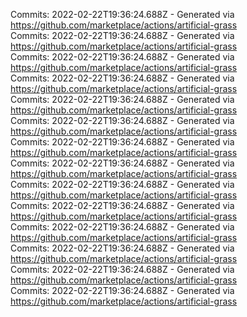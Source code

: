 Commits: 2022-02-22T19:36:24.688Z - Generated via https://github.com/marketplace/actions/artificial-grass
<br>
Commits: 2022-02-22T19:36:24.688Z - Generated via https://github.com/marketplace/actions/artificial-grass
<br>
Commits: 2022-02-22T19:36:24.688Z - Generated via https://github.com/marketplace/actions/artificial-grass
<br>
Commits: 2022-02-22T19:36:24.688Z - Generated via https://github.com/marketplace/actions/artificial-grass
<br>
Commits: 2022-02-22T19:36:24.688Z - Generated via https://github.com/marketplace/actions/artificial-grass
<br>
Commits: 2022-02-22T19:36:24.688Z - Generated via https://github.com/marketplace/actions/artificial-grass
<br>
Commits: 2022-02-22T19:36:24.688Z - Generated via https://github.com/marketplace/actions/artificial-grass
<br>
Commits: 2022-02-22T19:36:24.688Z - Generated via https://github.com/marketplace/actions/artificial-grass
<br>
Commits: 2022-02-22T19:36:24.688Z - Generated via https://github.com/marketplace/actions/artificial-grass
<br>
Commits: 2022-02-22T19:36:24.688Z - Generated via https://github.com/marketplace/actions/artificial-grass
<br>
Commits: 2022-02-22T19:36:24.688Z - Generated via https://github.com/marketplace/actions/artificial-grass
<br>
Commits: 2022-02-22T19:36:24.688Z - Generated via https://github.com/marketplace/actions/artificial-grass
<br>
Commits: 2022-02-22T19:36:24.688Z - Generated via https://github.com/marketplace/actions/artificial-grass
<br>
Commits: 2022-02-22T19:36:24.688Z - Generated via https://github.com/marketplace/actions/artificial-grass
<br>
